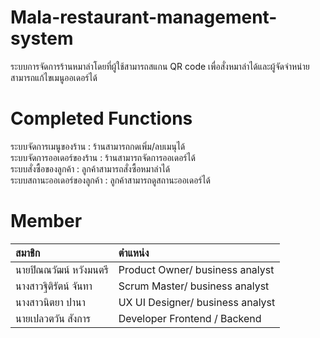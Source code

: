 # Mala-restaurant-management-system
ระบบการจัดการร้านหมาล่าโดยที่ผู้ใช้สามารถสแกน QR code เพื่อสั่งหมาล่าได้และผู้จัดจำหน่ายสามารถแก้ไขเมนูออเดอร์ได้
# Completed Functions
ระบบจัดการเมนูของร้าน : ร้านสามารถกดเพิ่ม/ลบเมนุได้ <br>
ระบบจัดการออเดอร์ของร้าน : ร้านสามารถจัดการออเดอร์ได้ <br>
ระบบสั่งซื้อของลูกค้า : ลูกค้าสามารถสั่งซื้อหมาล่าได้ <br>
ระบบสถานะออเดอร์ของลูกค้า : ลูกค้าสามารถดูสถานะออเดอร์ได้ <br>
# Member
| สมาชิก                          | ตำแหน่ง          |
|:--------------------------------|:-----------------|
| นายปิณณวัฒน์ หวังมนตรี          | Product Owner/ business analyst    |
| นางสาวฐิติรัตน์ จันทา           |Scrum Master/ business analyst      |
| นางสาวนิตยา ปานา               | UX UI Designer/ business analyst   |
| นายเปลวตวัน สังการ             | Developer Frontend / Backend        |

